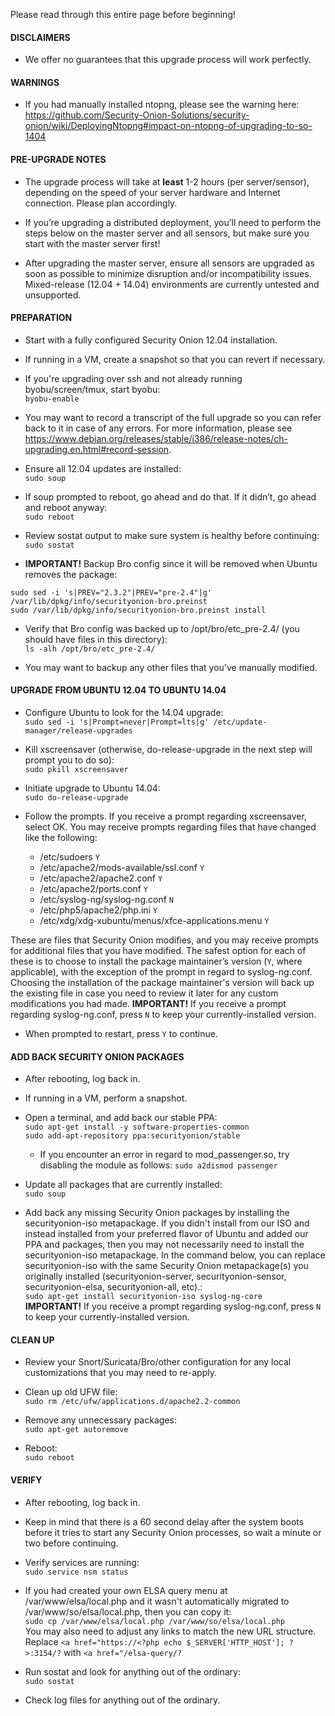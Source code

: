 Please read through this entire page before beginning!

#### DISCLAIMERS

* We offer no guarantees that this upgrade process will work perfectly.

#### WARNINGS

* If you had manually installed ntopng, please see the warning here:
https://github.com/Security-Onion-Solutions/security-onion/wiki/DeployingNtopng#impact-on-ntopng-of-upgrading-to-so-1404

#### PRE-UPGRADE NOTES

* The upgrade process will take at **least** 1-2 hours (per server/sensor), depending on the speed of your server hardware and Internet connection.  Please plan accordingly.

* If you’re upgrading a distributed deployment, you’ll need to perform the steps below on the master server and all sensors, but make sure you start with the master server first!

* After upgrading the master server, ensure all sensors are upgraded as soon as possible to minimize disruption and/or incompatibility issues.  Mixed-release (12.04 + 14.04) environments are currently untested and unsupported.

#### PREPARATION
* Start with a fully configured Security Onion 12.04 installation.  

* If running in a VM, create a snapshot so that you can revert if necessary.
* If you're upgrading over ssh and not already running byobu/screen/tmux, start byobu:  
`byobu-enable`

* You may want to record a transcript of the full upgrade so you can refer back to it in case of any errors.  For more information, please see <https://www.debian.org/releases/stable/i386/release-notes/ch-upgrading.en.html#record-session>.

* Ensure all 12.04 updates are installed:  
`sudo soup`

* If soup prompted to reboot, go ahead and do that.  If it didn’t, go
ahead and reboot anyway:  
`sudo reboot`

* Review sostat output to make sure system is healthy before continuing:  
`sudo sostat`

* **IMPORTANT!** Backup Bro config since it will be removed when Ubuntu removes the package:  
```
sudo sed -i 's|PREV="2.3.2"|PREV="pre-2.4"|g' /var/lib/dpkg/info/securityonion-bro.preinst
sudo /var/lib/dpkg/info/securityonion-bro.preinst install
```

* Verify that Bro config was backed up to /opt/bro/etc_pre-2.4/ (you should have files in this directory):  
`ls -alh /opt/bro/etc_pre-2.4/`

* You may want to backup any other files that you've manually modified.

#### UPGRADE FROM UBUNTU 12.04 TO UBUNTU 14.04

* Configure Ubuntu to look for the 14.04 upgrade:  
`sudo sed -i 's|Prompt=never|Prompt=lts|g' /etc/update-manager/release-upgrades`

* Kill xscreensaver (otherwise, do-release-upgrade in the next step will prompt you to do so):  
`sudo pkill xscreensaver`

* Initiate upgrade to Ubuntu 14.04:  
`sudo do-release-upgrade`

* Follow the prompts. If you receive a prompt regarding xscreensaver, select OK. You may receive prompts regarding files that have changed like the following:  
  * /etc/sudoers `Y`
  * /etc/apache2/mods-available/ssl.conf  `Y`
  * /etc/apache2/apache2.conf  `Y`
  * /etc/apache2/ports.conf  `Y`
  * /etc/syslog-ng/syslog-ng.conf  `N`
  * /etc/php5/apache2/php.ini  `Y`
  * /etc/xdg/xdg-xubuntu/menus/xfce-applications.menu  `Y` 

These are files that Security Onion modifies, and you may receive prompts for additional files that you have modified. The safest option for each of these is to choose to install the package maintainer’s version (`Y`, where applicable), with the exception of the prompt in regard to syslog-ng.conf. Choosing the installation of the package maintainer's version will back up the existing file in case you need to review it later for any custom modifications you had made.  **IMPORTANT!** If you receive a prompt regarding syslog-ng.conf, press `N` to keep your currently-installed version. 

* When prompted to restart, press `Y` to continue.

#### ADD BACK SECURITY ONION PACKAGES

* After rebooting, log back in.  

* If running in a VM, perform a snapshot.  

* Open a terminal, and add back our stable PPA:  
`sudo apt-get install -y software-properties-common`  
`sudo add-apt-repository ppa:securityonion/stable`

  * If you encounter an error in regard to mod_passenger.so, try disabling the module as follows:
   `sudo a2dismod passenger`

* Update all packages that are currently installed:  
`sudo soup`

* Add back any missing Security Onion packages by installing the securityonion-iso metapackage.  If you didn't install from our ISO and instead installed from your preferred flavor of Ubuntu and added our PPA and packages, then you may not necessarily need to install the securityonion-iso metapackage. In the command below, you can replace securityonion-iso with the same Security Onion metapackage(s) you originally installed (securityonion-server, securityonion-sensor, securityonion-elsa, securityonion-all, etc).:  
`sudo apt-get install securityonion-iso syslog-ng-core`  
**IMPORTANT!** If you receive a prompt regarding syslog-ng.conf, press `N` to keep your currently-installed version. 

#### CLEAN UP

* Review your Snort/Suricata/Bro/other configuration for any local customizations that you may need to re-apply.

* Clean up old UFW file:  
`sudo rm /etc/ufw/applications.d/apache2.2-common`

* Remove any unnecessary packages:  
`sudo apt-get autoremove`

* Reboot:  
`sudo reboot`

#### VERIFY

* After rebooting, log back in.

* Keep in mind that there is a 60 second delay after the system boots before it tries to start any Security Onion processes, so wait a minute or two before continuing.

* Verify services are running:  
`sudo service nsm status`

* If you had created your own ELSA query menu at /var/www/elsa/local.php and it wasn't automatically migrated to /var/www/so/elsa/local.php, then you can copy it:  
`sudo cp /var/www/elsa/local.php /var/www/so/elsa/local.php`  
You may also need to adjust any links to match the new URL structure.  Replace `<a href="https://<?php echo $_SERVER['HTTP_HOST']; ?>:3154/?` with `<a href="/elsa-query/?`

* Run sostat and look for anything out of the ordinary:  
`sudo sostat`

* Check log files for anything out of the ordinary.